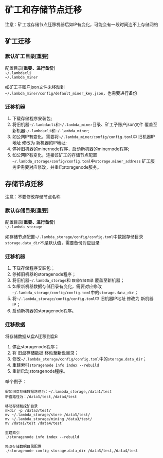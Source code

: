 # 矿工和存储节点迁移

注意：矿工或存储节点迁移机器后如IP有变化，可能会有一段时间连不上存储网络

## 矿工迁移
### 默认矿工目录[重要]  
配置目录[**重要、进行备份**]  
`~/.lambdacli`   
`~/.lambda_miner`    

如矿工子账户json文件未移动到`~/.lambda_miner/config/default_miner_key.json`，也需要进行备份

### 迁移机器
1. 下载存储程序安装包;
2. 将旧机器`~/.lambdacli`和`~/.lambda_miner`目录、矿工子账户json文件 覆盖至新机器`~/.lambdacli`和`~/.lambda_miner`;
3. 如公网IP有变化，需要将`~/.lambda_miner/config/config.toml`中 旧机器IP地址 修改为 新机器的IP地址;
4. 停掉旧机器的minernode程序，启动新机器的minernode程序;
5. 如公网IP有变化，连接该矿工的存储节点配置`~/.lambda_storage/config/config.toml`中`storage.miner_address` 矿工服务IP需要对应修改，并重启storagenode服务。

## 存储节点迁移
注意：不要修改存储节点名称

### 默认存储目录[重要]
配置目录[**重要、进行备份**]  
`~/.lambda_storage`  

如存储节点配置`~/.lambda_storage/config/config.toml`中数据存储目录`storage.data_dir`不是默认值，需要备份对应目录

### 迁移机器
1. 下载存储程序安装包；
2. 停掉旧机器的storagenode程序；
3. 将旧机器`~/.lambda_storage`和 `数据存储目录` 覆盖至新机器；
4. 如果新机器数据存储目录有变化，需要对应修改`~/.lambda_storage/config/config.toml`中的`storage.data_dir`；
5. 将`~/.lambda_storage/config/config.toml`中 旧机器IP地址 修改为 新机器IP；
6. 启动新机器的storagenode程序。

### 迁移数据
将存储数据从盘A迁移到盘B

1. 停止storagenode程序；
2. 将 旧盘存储数据 移动至新盘目录；
3. 修改`~/.lambda_storage/config/config.toml`中的`storage.data_dir`；
4. 重建索引`storagenode info index --rebuild`
5. 重新启动storagenode程序。

举个例子：
``` 
假如旧盘存储数据路径为：~/.lambda_storage,/data1/test
新盘路径为：/data3/test,/data4/test 

移动存储和挖矿目录
mkdir -p /data3/test/
mv ~/.lambda_storage/store /data3/test/
mv ~/.lambda_storage/mining /data3/test/
mv /data1/test /data4/test

重建索引
./storagenode info index --rebuild

修改存储数据目录配置
./storagenode config storage.data_dir /data3/test,/data4/test
```
